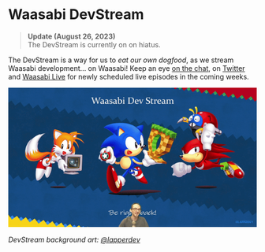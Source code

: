 # Waasabi DevStream

> **Update (August 26, 2023)**  
> The DevStream is currently on on hiatus.

The DevStream is a way for us to *eat our own dogfood*, as we stream Waasabi development... on Waasabi! Keep an eye [on the chat](https://matrix.to/#/#waasabi:baytech.community), on [Twitter](https://twitter.com/bayareatechclub) and [Waasabi Live](https://live.waasabi.org) for newly scheduled live episodes in the coming weeks.

![Flaki is presenting one of the early Waasabi DevStreams, background art featuring @lapperdev (from Twitter)](./public/static/devstream.gif)

*DevStream background art: [@lapperdev](https://twitter.com/lapperdev)*
